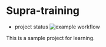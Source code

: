 # Supra-training
* project status 
![example workflow](https://github.com/speedy4all/Supra-training/actions/workflows/node.js.yml/badge.svg)

This is a sample project for learning.
